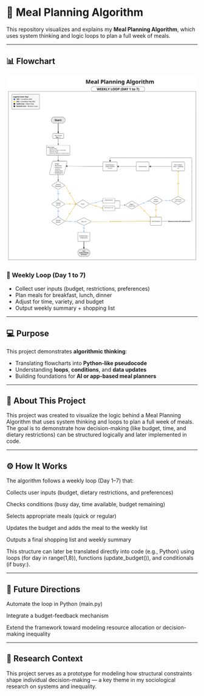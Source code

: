 # 🥗 Meal Planning Algorithm

This repository visualizes and explains my **Meal Planning Algorithm**, which uses system thinking and logic loops to plan a full week of meals.

---

## 📊 Flowchart
![Meal Planning Algorithm Flowchart](./Miguel_Beltran_W0D4_%20Algorithm%20Design%20&%20Flowcharts.jpg)

### 🔁 Weekly Loop (Day 1 to 7)
- Collect user inputs (budget, restrictions, preferences)
- Plan meals for breakfast, lunch, dinner
- Adjust for time, variety, and budget
- Output weekly summary + shopping list

---

## 💻 Purpose
This project demonstrates **algorithmic thinking**:
- Translating flowcharts into **Python-like pseudocode**
- Understanding **loops**, **conditions**, and **data updates**
- Building foundations for **AI or app-based meal planners**

---
## 🧠 About This Project

This project was created to visualize the logic behind a Meal Planning Algorithm that uses system thinking and loops to plan a full week of meals. The goal is to demonstrate how decision-making (like budget, time, and dietary restrictions) can be structured logically and later implemented in code.

---
## ⚙️ How It Works

The algorithm follows a weekly loop (Day 1–7) that:

Collects user inputs (budget, dietary restrictions, and preferences)

Checks conditions (busy day, time available, budget remaining)

Selects appropriate meals (quick or regular)

Updates the budget and adds the meal to the weekly list

Outputs a final shopping list and weekly summary

This structure can later be translated directly into code (e.g., Python) using loops (for day in range(1,8)), functions (update_budget()), and conditionals (if busy:).

---
## 🔄 Future Directions

Automate the loop in Python (main.py)

Integrate a budget-feedback mechanism

Extend the framework toward modeling resource allocation or decision-making inequality

---

## 🔎 Research Context

This project serves as a prototype for modeling how structural constraints shape individual decision-making — a key theme in my sociological research on systems and inequality.


